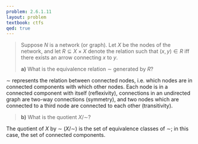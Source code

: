 ```yaml
---
problem: 2.6.1.11 
layout: problem
textbook: ctfs
qed: true
---
```


> Suppose $N$ is a network (or graph). Let $X$ be the nodes of the network, and
> let $R \subseteq X\times X$ denote the relation such that $(x,y) \in R$ iff
> there exists an arrow connecting $x$ to $y$.
> 
> **a)** What is the equivalence relation $\sim$ generated by $R$?

$\sim$ represents the relation between connected nodes, i.e. which nodes are in
connected components with which other nodes. Each node is in a connected
component with itself (reflexivity), connections in an undirected graph are
two-way connections (symmetry), and two nodes which are connected to a third
node are connected to each other (transitivity).

> **b)** What is the quotient $X/\sim$?

The quotient of $X$ by $\sim$ ($X/\sim$) is the set of equivalence classes of
$\sim$; in this case, the set of connected components.
